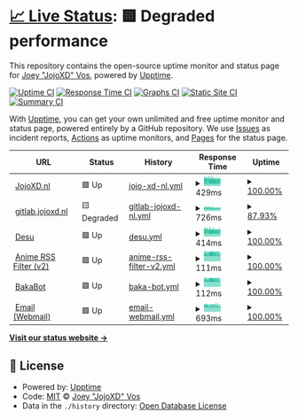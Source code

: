 # [📈 Live Status](https://status.jojoxd.nl): <!--live status--> **🟨 Degraded performance**

This repository contains the open-source uptime monitor and status page for [Joey "JojoXD" Vos](jojoxd.nl), powered by [Upptime](https://github.com/upptime/upptime).

[![Uptime CI](https://github.com/jojoxd/site-status/workflows/Uptime%20CI/badge.svg)](https://github.com/upptime/upptime/actions?query=workflow%3A%22Uptime+CI%22)
[![Response Time CI](https://github.com/jojoxd/site-status/workflows/Response%20Time%20CI/badge.svg)](https://github.com/upptime/upptime/actions?query=workflow%3A%22Response+Time+CI%22)
[![Graphs CI](https://github.com/jojoxd/site-status/workflows/Graphs%20CI/badge.svg)](https://github.com/upptime/upptime/actions?query=workflow%3A%22Graphs+CI%22)
[![Static Site CI](https://github.com/jojoxd/site-status/workflows/Static%20Site%20CI/badge.svg)](https://github.com/upptime/upptime/actions?query=workflow%3A%22Static+Site+CI%22)
[![Summary CI](https://github.com/jojoxd/site-status/workflows/Summary%20CI/badge.svg)](https://github.com/upptime/upptime/actions?query=workflow%3A%22Summary+CI%22)

With [Upptime](https://upptime.js.org), you can get your own unlimited and free uptime monitor and status page, powered entirely by a GitHub repository. We use [Issues](https://github.com/jojoxd/site-status/issues) as incident reports, [Actions](https://github.com/jojoxd/site-status/actions) as uptime monitors, and [Pages](https://status.jojoxd.nl) for the status page.

<!--start: status pages-->
<!-- This summary is generated by Upptime (https://github.com/upptime/upptime) -->
<!-- Do not edit this manually, your changes will be overwritten -->
<!-- prettier-ignore -->
| URL | Status | History | Response Time | Uptime |
| --- | ------ | ------- | ------------- | ------ |
| <img alt="" src="https://favicons.githubusercontent.com/jojoxd.nl" height="13"> [JojoXD.nl](https://jojoxd.nl) | 🟩 Up | [jojo-xd-nl.yml](https://github.com/jojoxd/site-status/commits/HEAD/history/jojo-xd-nl.yml) | <details><summary><img alt="Response time graph" src="./graphs/jojo-xd-nl/response-time-week.png" height="20"> 429ms</summary><br><a href="https://status.jojoxd.nl/history/jojo-xd-nl"><img alt="Response time 431" src="https://img.shields.io/endpoint?url=https%3A%2F%2Fraw.githubusercontent.com%2Fjojoxd%2Fsite-status%2FHEAD%2Fapi%2Fjojo-xd-nl%2Fresponse-time.json"></a><br><a href="https://status.jojoxd.nl/history/jojo-xd-nl"><img alt="24-hour response time 433" src="https://img.shields.io/endpoint?url=https%3A%2F%2Fraw.githubusercontent.com%2Fjojoxd%2Fsite-status%2FHEAD%2Fapi%2Fjojo-xd-nl%2Fresponse-time-day.json"></a><br><a href="https://status.jojoxd.nl/history/jojo-xd-nl"><img alt="7-day response time 429" src="https://img.shields.io/endpoint?url=https%3A%2F%2Fraw.githubusercontent.com%2Fjojoxd%2Fsite-status%2FHEAD%2Fapi%2Fjojo-xd-nl%2Fresponse-time-week.json"></a><br><a href="https://status.jojoxd.nl/history/jojo-xd-nl"><img alt="30-day response time 431" src="https://img.shields.io/endpoint?url=https%3A%2F%2Fraw.githubusercontent.com%2Fjojoxd%2Fsite-status%2FHEAD%2Fapi%2Fjojo-xd-nl%2Fresponse-time-month.json"></a><br><a href="https://status.jojoxd.nl/history/jojo-xd-nl"><img alt="1-year response time 431" src="https://img.shields.io/endpoint?url=https%3A%2F%2Fraw.githubusercontent.com%2Fjojoxd%2Fsite-status%2FHEAD%2Fapi%2Fjojo-xd-nl%2Fresponse-time-year.json"></a></details> | <details><summary><a href="https://status.jojoxd.nl/history/jojo-xd-nl">100.00%</a></summary><a href="https://status.jojoxd.nl/history/jojo-xd-nl"><img alt="All-time uptime 100.00%" src="https://img.shields.io/endpoint?url=https%3A%2F%2Fraw.githubusercontent.com%2Fjojoxd%2Fsite-status%2FHEAD%2Fapi%2Fjojo-xd-nl%2Fuptime.json"></a><br><a href="https://status.jojoxd.nl/history/jojo-xd-nl"><img alt="24-hour uptime 100.00%" src="https://img.shields.io/endpoint?url=https%3A%2F%2Fraw.githubusercontent.com%2Fjojoxd%2Fsite-status%2FHEAD%2Fapi%2Fjojo-xd-nl%2Fuptime-day.json"></a><br><a href="https://status.jojoxd.nl/history/jojo-xd-nl"><img alt="7-day uptime 100.00%" src="https://img.shields.io/endpoint?url=https%3A%2F%2Fraw.githubusercontent.com%2Fjojoxd%2Fsite-status%2FHEAD%2Fapi%2Fjojo-xd-nl%2Fuptime-week.json"></a><br><a href="https://status.jojoxd.nl/history/jojo-xd-nl"><img alt="30-day uptime 100.00%" src="https://img.shields.io/endpoint?url=https%3A%2F%2Fraw.githubusercontent.com%2Fjojoxd%2Fsite-status%2FHEAD%2Fapi%2Fjojo-xd-nl%2Fuptime-month.json"></a><br><a href="https://status.jojoxd.nl/history/jojo-xd-nl"><img alt="1-year uptime 100.00%" src="https://img.shields.io/endpoint?url=https%3A%2F%2Fraw.githubusercontent.com%2Fjojoxd%2Fsite-status%2FHEAD%2Fapi%2Fjojo-xd-nl%2Fuptime-year.json"></a></details>
| <img alt="" src="https://favicons.githubusercontent.com/gitlab.jojoxd.nl" height="13"> [gitlab.jojoxd.nl](https://gitlab.jojoxd.nl) | 🟨 Degraded | [gitlab-jojoxd-nl.yml](https://github.com/jojoxd/site-status/commits/HEAD/history/gitlab-jojoxd-nl.yml) | <details><summary><img alt="Response time graph" src="./graphs/gitlab-jojoxd-nl/response-time-week.png" height="20"> 726ms</summary><br><a href="https://status.jojoxd.nl/history/gitlab-jojoxd-nl"><img alt="Response time 757" src="https://img.shields.io/endpoint?url=https%3A%2F%2Fraw.githubusercontent.com%2Fjojoxd%2Fsite-status%2FHEAD%2Fapi%2Fgitlab-jojoxd-nl%2Fresponse-time.json"></a><br><a href="https://status.jojoxd.nl/history/gitlab-jojoxd-nl"><img alt="24-hour response time 739" src="https://img.shields.io/endpoint?url=https%3A%2F%2Fraw.githubusercontent.com%2Fjojoxd%2Fsite-status%2FHEAD%2Fapi%2Fgitlab-jojoxd-nl%2Fresponse-time-day.json"></a><br><a href="https://status.jojoxd.nl/history/gitlab-jojoxd-nl"><img alt="7-day response time 726" src="https://img.shields.io/endpoint?url=https%3A%2F%2Fraw.githubusercontent.com%2Fjojoxd%2Fsite-status%2FHEAD%2Fapi%2Fgitlab-jojoxd-nl%2Fresponse-time-week.json"></a><br><a href="https://status.jojoxd.nl/history/gitlab-jojoxd-nl"><img alt="30-day response time 757" src="https://img.shields.io/endpoint?url=https%3A%2F%2Fraw.githubusercontent.com%2Fjojoxd%2Fsite-status%2FHEAD%2Fapi%2Fgitlab-jojoxd-nl%2Fresponse-time-month.json"></a><br><a href="https://status.jojoxd.nl/history/gitlab-jojoxd-nl"><img alt="1-year response time 757" src="https://img.shields.io/endpoint?url=https%3A%2F%2Fraw.githubusercontent.com%2Fjojoxd%2Fsite-status%2FHEAD%2Fapi%2Fgitlab-jojoxd-nl%2Fresponse-time-year.json"></a></details> | <details><summary><a href="https://status.jojoxd.nl/history/gitlab-jojoxd-nl">87.93%</a></summary><a href="https://status.jojoxd.nl/history/gitlab-jojoxd-nl"><img alt="All-time uptime 93.38%" src="https://img.shields.io/endpoint?url=https%3A%2F%2Fraw.githubusercontent.com%2Fjojoxd%2Fsite-status%2FHEAD%2Fapi%2Fgitlab-jojoxd-nl%2Fuptime.json"></a><br><a href="https://status.jojoxd.nl/history/gitlab-jojoxd-nl"><img alt="24-hour uptime 15.53%" src="https://img.shields.io/endpoint?url=https%3A%2F%2Fraw.githubusercontent.com%2Fjojoxd%2Fsite-status%2FHEAD%2Fapi%2Fgitlab-jojoxd-nl%2Fuptime-day.json"></a><br><a href="https://status.jojoxd.nl/history/gitlab-jojoxd-nl"><img alt="7-day uptime 87.93%" src="https://img.shields.io/endpoint?url=https%3A%2F%2Fraw.githubusercontent.com%2Fjojoxd%2Fsite-status%2FHEAD%2Fapi%2Fgitlab-jojoxd-nl%2Fuptime-week.json"></a><br><a href="https://status.jojoxd.nl/history/gitlab-jojoxd-nl"><img alt="30-day uptime 93.38%" src="https://img.shields.io/endpoint?url=https%3A%2F%2Fraw.githubusercontent.com%2Fjojoxd%2Fsite-status%2FHEAD%2Fapi%2Fgitlab-jojoxd-nl%2Fuptime-month.json"></a><br><a href="https://status.jojoxd.nl/history/gitlab-jojoxd-nl"><img alt="1-year uptime 93.38%" src="https://img.shields.io/endpoint?url=https%3A%2F%2Fraw.githubusercontent.com%2Fjojoxd%2Fsite-status%2FHEAD%2Fapi%2Fgitlab-jojoxd-nl%2Fuptime-year.json"></a></details>
| <img alt="" src="https://favicons.githubusercontent.com/desu.jojoxd.nl" height="13"> [Desu](https://desu.jojoxd.nl) | 🟩 Up | [desu.yml](https://github.com/jojoxd/site-status/commits/HEAD/history/desu.yml) | <details><summary><img alt="Response time graph" src="./graphs/desu/response-time-week.png" height="20"> 414ms</summary><br><a href="https://status.jojoxd.nl/history/desu"><img alt="Response time 417" src="https://img.shields.io/endpoint?url=https%3A%2F%2Fraw.githubusercontent.com%2Fjojoxd%2Fsite-status%2FHEAD%2Fapi%2Fdesu%2Fresponse-time.json"></a><br><a href="https://status.jojoxd.nl/history/desu"><img alt="24-hour response time 432" src="https://img.shields.io/endpoint?url=https%3A%2F%2Fraw.githubusercontent.com%2Fjojoxd%2Fsite-status%2FHEAD%2Fapi%2Fdesu%2Fresponse-time-day.json"></a><br><a href="https://status.jojoxd.nl/history/desu"><img alt="7-day response time 414" src="https://img.shields.io/endpoint?url=https%3A%2F%2Fraw.githubusercontent.com%2Fjojoxd%2Fsite-status%2FHEAD%2Fapi%2Fdesu%2Fresponse-time-week.json"></a><br><a href="https://status.jojoxd.nl/history/desu"><img alt="30-day response time 417" src="https://img.shields.io/endpoint?url=https%3A%2F%2Fraw.githubusercontent.com%2Fjojoxd%2Fsite-status%2FHEAD%2Fapi%2Fdesu%2Fresponse-time-month.json"></a><br><a href="https://status.jojoxd.nl/history/desu"><img alt="1-year response time 417" src="https://img.shields.io/endpoint?url=https%3A%2F%2Fraw.githubusercontent.com%2Fjojoxd%2Fsite-status%2FHEAD%2Fapi%2Fdesu%2Fresponse-time-year.json"></a></details> | <details><summary><a href="https://status.jojoxd.nl/history/desu">100.00%</a></summary><a href="https://status.jojoxd.nl/history/desu"><img alt="All-time uptime 99.86%" src="https://img.shields.io/endpoint?url=https%3A%2F%2Fraw.githubusercontent.com%2Fjojoxd%2Fsite-status%2FHEAD%2Fapi%2Fdesu%2Fuptime.json"></a><br><a href="https://status.jojoxd.nl/history/desu"><img alt="24-hour uptime 100.00%" src="https://img.shields.io/endpoint?url=https%3A%2F%2Fraw.githubusercontent.com%2Fjojoxd%2Fsite-status%2FHEAD%2Fapi%2Fdesu%2Fuptime-day.json"></a><br><a href="https://status.jojoxd.nl/history/desu"><img alt="7-day uptime 100.00%" src="https://img.shields.io/endpoint?url=https%3A%2F%2Fraw.githubusercontent.com%2Fjojoxd%2Fsite-status%2FHEAD%2Fapi%2Fdesu%2Fuptime-week.json"></a><br><a href="https://status.jojoxd.nl/history/desu"><img alt="30-day uptime 99.86%" src="https://img.shields.io/endpoint?url=https%3A%2F%2Fraw.githubusercontent.com%2Fjojoxd%2Fsite-status%2FHEAD%2Fapi%2Fdesu%2Fuptime-month.json"></a><br><a href="https://status.jojoxd.nl/history/desu"><img alt="1-year uptime 99.86%" src="https://img.shields.io/endpoint?url=https%3A%2F%2Fraw.githubusercontent.com%2Fjojoxd%2Fsite-status%2FHEAD%2Fapi%2Fdesu%2Fuptime-year.json"></a></details>
| <img alt="" src="https://favicons.githubusercontent.com/desu.jojoxd.nl" height="13"> [Anime RSS Filter (v2)](https://desu.jojoxd.nl/anime-rss-filter) | 🟩 Up | [anime-rss-filter-v2.yml](https://github.com/jojoxd/site-status/commits/HEAD/history/anime-rss-filter-v2.yml) | <details><summary><img alt="Response time graph" src="./graphs/anime-rss-filter-v2/response-time-week.png" height="20"> 111ms</summary><br><a href="https://status.jojoxd.nl/history/anime-rss-filter-v2"><img alt="Response time 116" src="https://img.shields.io/endpoint?url=https%3A%2F%2Fraw.githubusercontent.com%2Fjojoxd%2Fsite-status%2FHEAD%2Fapi%2Fanime-rss-filter-v2%2Fresponse-time.json"></a><br><a href="https://status.jojoxd.nl/history/anime-rss-filter-v2"><img alt="24-hour response time 107" src="https://img.shields.io/endpoint?url=https%3A%2F%2Fraw.githubusercontent.com%2Fjojoxd%2Fsite-status%2FHEAD%2Fapi%2Fanime-rss-filter-v2%2Fresponse-time-day.json"></a><br><a href="https://status.jojoxd.nl/history/anime-rss-filter-v2"><img alt="7-day response time 111" src="https://img.shields.io/endpoint?url=https%3A%2F%2Fraw.githubusercontent.com%2Fjojoxd%2Fsite-status%2FHEAD%2Fapi%2Fanime-rss-filter-v2%2Fresponse-time-week.json"></a><br><a href="https://status.jojoxd.nl/history/anime-rss-filter-v2"><img alt="30-day response time 116" src="https://img.shields.io/endpoint?url=https%3A%2F%2Fraw.githubusercontent.com%2Fjojoxd%2Fsite-status%2FHEAD%2Fapi%2Fanime-rss-filter-v2%2Fresponse-time-month.json"></a><br><a href="https://status.jojoxd.nl/history/anime-rss-filter-v2"><img alt="1-year response time 116" src="https://img.shields.io/endpoint?url=https%3A%2F%2Fraw.githubusercontent.com%2Fjojoxd%2Fsite-status%2FHEAD%2Fapi%2Fanime-rss-filter-v2%2Fresponse-time-year.json"></a></details> | <details><summary><a href="https://status.jojoxd.nl/history/anime-rss-filter-v2">100.00%</a></summary><a href="https://status.jojoxd.nl/history/anime-rss-filter-v2"><img alt="All-time uptime 99.86%" src="https://img.shields.io/endpoint?url=https%3A%2F%2Fraw.githubusercontent.com%2Fjojoxd%2Fsite-status%2FHEAD%2Fapi%2Fanime-rss-filter-v2%2Fuptime.json"></a><br><a href="https://status.jojoxd.nl/history/anime-rss-filter-v2"><img alt="24-hour uptime 100.00%" src="https://img.shields.io/endpoint?url=https%3A%2F%2Fraw.githubusercontent.com%2Fjojoxd%2Fsite-status%2FHEAD%2Fapi%2Fanime-rss-filter-v2%2Fuptime-day.json"></a><br><a href="https://status.jojoxd.nl/history/anime-rss-filter-v2"><img alt="7-day uptime 100.00%" src="https://img.shields.io/endpoint?url=https%3A%2F%2Fraw.githubusercontent.com%2Fjojoxd%2Fsite-status%2FHEAD%2Fapi%2Fanime-rss-filter-v2%2Fuptime-week.json"></a><br><a href="https://status.jojoxd.nl/history/anime-rss-filter-v2"><img alt="30-day uptime 99.86%" src="https://img.shields.io/endpoint?url=https%3A%2F%2Fraw.githubusercontent.com%2Fjojoxd%2Fsite-status%2FHEAD%2Fapi%2Fanime-rss-filter-v2%2Fuptime-month.json"></a><br><a href="https://status.jojoxd.nl/history/anime-rss-filter-v2"><img alt="1-year uptime 99.86%" src="https://img.shields.io/endpoint?url=https%3A%2F%2Fraw.githubusercontent.com%2Fjojoxd%2Fsite-status%2FHEAD%2Fapi%2Fanime-rss-filter-v2%2Fuptime-year.json"></a></details>
| <img alt="" src="https://favicons.githubusercontent.com/desu.jojoxd.nl" height="13"> [BakaBot](https://desu.jojoxd.nl/bakabot) | 🟩 Up | [baka-bot.yml](https://github.com/jojoxd/site-status/commits/HEAD/history/baka-bot.yml) | <details><summary><img alt="Response time graph" src="./graphs/baka-bot/response-time-week.png" height="20"> 112ms</summary><br><a href="https://status.jojoxd.nl/history/baka-bot"><img alt="Response time 118" src="https://img.shields.io/endpoint?url=https%3A%2F%2Fraw.githubusercontent.com%2Fjojoxd%2Fsite-status%2FHEAD%2Fapi%2Fbaka-bot%2Fresponse-time.json"></a><br><a href="https://status.jojoxd.nl/history/baka-bot"><img alt="24-hour response time 104" src="https://img.shields.io/endpoint?url=https%3A%2F%2Fraw.githubusercontent.com%2Fjojoxd%2Fsite-status%2FHEAD%2Fapi%2Fbaka-bot%2Fresponse-time-day.json"></a><br><a href="https://status.jojoxd.nl/history/baka-bot"><img alt="7-day response time 112" src="https://img.shields.io/endpoint?url=https%3A%2F%2Fraw.githubusercontent.com%2Fjojoxd%2Fsite-status%2FHEAD%2Fapi%2Fbaka-bot%2Fresponse-time-week.json"></a><br><a href="https://status.jojoxd.nl/history/baka-bot"><img alt="30-day response time 118" src="https://img.shields.io/endpoint?url=https%3A%2F%2Fraw.githubusercontent.com%2Fjojoxd%2Fsite-status%2FHEAD%2Fapi%2Fbaka-bot%2Fresponse-time-month.json"></a><br><a href="https://status.jojoxd.nl/history/baka-bot"><img alt="1-year response time 118" src="https://img.shields.io/endpoint?url=https%3A%2F%2Fraw.githubusercontent.com%2Fjojoxd%2Fsite-status%2FHEAD%2Fapi%2Fbaka-bot%2Fresponse-time-year.json"></a></details> | <details><summary><a href="https://status.jojoxd.nl/history/baka-bot">100.00%</a></summary><a href="https://status.jojoxd.nl/history/baka-bot"><img alt="All-time uptime 99.86%" src="https://img.shields.io/endpoint?url=https%3A%2F%2Fraw.githubusercontent.com%2Fjojoxd%2Fsite-status%2FHEAD%2Fapi%2Fbaka-bot%2Fuptime.json"></a><br><a href="https://status.jojoxd.nl/history/baka-bot"><img alt="24-hour uptime 100.00%" src="https://img.shields.io/endpoint?url=https%3A%2F%2Fraw.githubusercontent.com%2Fjojoxd%2Fsite-status%2FHEAD%2Fapi%2Fbaka-bot%2Fuptime-day.json"></a><br><a href="https://status.jojoxd.nl/history/baka-bot"><img alt="7-day uptime 100.00%" src="https://img.shields.io/endpoint?url=https%3A%2F%2Fraw.githubusercontent.com%2Fjojoxd%2Fsite-status%2FHEAD%2Fapi%2Fbaka-bot%2Fuptime-week.json"></a><br><a href="https://status.jojoxd.nl/history/baka-bot"><img alt="30-day uptime 99.86%" src="https://img.shields.io/endpoint?url=https%3A%2F%2Fraw.githubusercontent.com%2Fjojoxd%2Fsite-status%2FHEAD%2Fapi%2Fbaka-bot%2Fuptime-month.json"></a><br><a href="https://status.jojoxd.nl/history/baka-bot"><img alt="1-year uptime 99.86%" src="https://img.shields.io/endpoint?url=https%3A%2F%2Fraw.githubusercontent.com%2Fjojoxd%2Fsite-status%2FHEAD%2Fapi%2Fbaka-bot%2Fuptime-year.json"></a></details>
| <img alt="" src="https://favicons.githubusercontent.com/mail.jojoxd.nl" height="13"> [Email (Webmail)](https://mail.jojoxd.nl) | 🟩 Up | [email-webmail.yml](https://github.com/jojoxd/site-status/commits/HEAD/history/email-webmail.yml) | <details><summary><img alt="Response time graph" src="./graphs/email-webmail/response-time-week.png" height="20"> 693ms</summary><br><a href="https://status.jojoxd.nl/history/email-webmail"><img alt="Response time 693" src="https://img.shields.io/endpoint?url=https%3A%2F%2Fraw.githubusercontent.com%2Fjojoxd%2Fsite-status%2FHEAD%2Fapi%2Femail-webmail%2Fresponse-time.json"></a><br><a href="https://status.jojoxd.nl/history/email-webmail"><img alt="24-hour response time 660" src="https://img.shields.io/endpoint?url=https%3A%2F%2Fraw.githubusercontent.com%2Fjojoxd%2Fsite-status%2FHEAD%2Fapi%2Femail-webmail%2Fresponse-time-day.json"></a><br><a href="https://status.jojoxd.nl/history/email-webmail"><img alt="7-day response time 693" src="https://img.shields.io/endpoint?url=https%3A%2F%2Fraw.githubusercontent.com%2Fjojoxd%2Fsite-status%2FHEAD%2Fapi%2Femail-webmail%2Fresponse-time-week.json"></a><br><a href="https://status.jojoxd.nl/history/email-webmail"><img alt="30-day response time 693" src="https://img.shields.io/endpoint?url=https%3A%2F%2Fraw.githubusercontent.com%2Fjojoxd%2Fsite-status%2FHEAD%2Fapi%2Femail-webmail%2Fresponse-time-month.json"></a><br><a href="https://status.jojoxd.nl/history/email-webmail"><img alt="1-year response time 693" src="https://img.shields.io/endpoint?url=https%3A%2F%2Fraw.githubusercontent.com%2Fjojoxd%2Fsite-status%2FHEAD%2Fapi%2Femail-webmail%2Fresponse-time-year.json"></a></details> | <details><summary><a href="https://status.jojoxd.nl/history/email-webmail">100.00%</a></summary><a href="https://status.jojoxd.nl/history/email-webmail"><img alt="All-time uptime 100.00%" src="https://img.shields.io/endpoint?url=https%3A%2F%2Fraw.githubusercontent.com%2Fjojoxd%2Fsite-status%2FHEAD%2Fapi%2Femail-webmail%2Fuptime.json"></a><br><a href="https://status.jojoxd.nl/history/email-webmail"><img alt="24-hour uptime 100.00%" src="https://img.shields.io/endpoint?url=https%3A%2F%2Fraw.githubusercontent.com%2Fjojoxd%2Fsite-status%2FHEAD%2Fapi%2Femail-webmail%2Fuptime-day.json"></a><br><a href="https://status.jojoxd.nl/history/email-webmail"><img alt="7-day uptime 100.00%" src="https://img.shields.io/endpoint?url=https%3A%2F%2Fraw.githubusercontent.com%2Fjojoxd%2Fsite-status%2FHEAD%2Fapi%2Femail-webmail%2Fuptime-week.json"></a><br><a href="https://status.jojoxd.nl/history/email-webmail"><img alt="30-day uptime 100.00%" src="https://img.shields.io/endpoint?url=https%3A%2F%2Fraw.githubusercontent.com%2Fjojoxd%2Fsite-status%2FHEAD%2Fapi%2Femail-webmail%2Fuptime-month.json"></a><br><a href="https://status.jojoxd.nl/history/email-webmail"><img alt="1-year uptime 100.00%" src="https://img.shields.io/endpoint?url=https%3A%2F%2Fraw.githubusercontent.com%2Fjojoxd%2Fsite-status%2FHEAD%2Fapi%2Femail-webmail%2Fuptime-year.json"></a></details>

<!--end: status pages-->

[**Visit our status website →**](https://status.jojoxd.nl)

## 📄 License

- Powered by: [Upptime](https://github.com/upptime/upptime)
- Code: [MIT](./LICENSE) © [Joey "JojoXD" Vos](jojoxd.nl)
- Data in the `./history` directory: [Open Database License](https://opendatacommons.org/licenses/odbl/1-0/)
